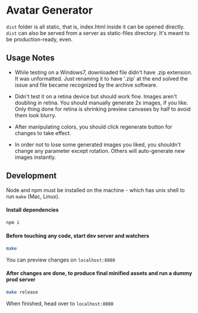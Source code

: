 # Avatar Generator

`dist` folder is all static, that is, index.html inside it can be opened directly.
`dist` can also be served from a server as static-files directory. It's meant to
be production-ready, even.


## Usage Notes

 - While testing on a Windows7, downloaded file didn't have .zip extension. It
   was unformatted. Just renaming it to have '.zip' at the end solved the issue
   and file became recognized by the archive software.

 - Didn't test it on a retina device but should work fine. Images aren't doubling
   in retina. You should manually generate 2x images, if you like. Only thing done
   for retina is shrinking preview canvases by half to avoid them look blurry.

 - After manipulating colors, you should click regenerate button for changes to
   take effect.

 - In order not to lose some generated images you liked, you shouldn't change any
   parameter except rotation. Others will auto-generate new images instantly.


## Development

Node and npm must be installed on the machine - which has unix shell to run `make` (Mac, Linux).

#### Install dependencies

```sh
npm i
```

#### Before touching any code, start dev server and watchers

```sh
make
```

You can preview changes on `localhost:8080`

#### After changes are done, to produce final minified assets and run a dummy prod server

```sh
make release
```

When finished, head over to `localhost:8080`
